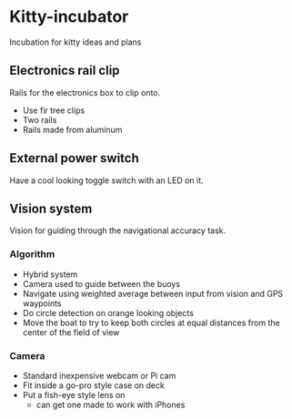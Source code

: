 Kitty-incubator
===============

Incubation for kitty ideas and plans

Electronics rail clip
---------------------

Rails for the electronics box to clip onto.

  - Use fir tree clips
  - Two rails
  - Rails made from aluminum

External power switch
---------------------

Have a cool looking toggle switch with an LED on it.

Vision system
-------------

Vision for guiding through the navigational accuracy task.

### Algorithm

  - Hybrid system
  - Camera used to guide between the buoys
  - Navigate using weighted average between input from vision and GPS waypoints
  - Do circle detection on orange looking objects
  - Move the boat to try to keep both circles at equal distances from the
    center of the field of view

### Camera

  - Standard inexpensive webcam or Pi cam
  - Fit inside a go-pro style case on deck
  - Put a fish-eye style lens on
    - can get one made to work with iPhones
